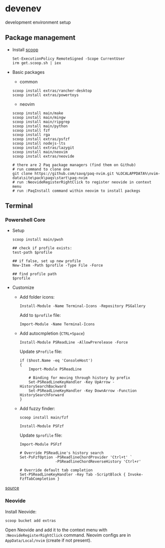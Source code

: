 # devenev
development environment setup

## Package management

- Install [scoop](https://scoop.sh)
    ```
    Set-ExecutionPolicy RemoteSigned -Scope CurrentUser
    irm get.scoop.sh | iex
    ```

- Basic packages
    - common
    ```
    scoop install extras/rancher-desktop
    scoop install extras/powertoys
    ```

    - neovim
    ```
    scoop install main/make
    scoop install main/mingw
    scoop install main/ripgrep
    scoop install main/python
    scoop install fzf
    scoop install rga
    scoop install extras/psfzf
    scoop install nodejs-lts
    scoop install extras/lazygit
    scoop install main/neovim
    scoop install extras/neovide

    # there are 2 Paq package managers (find them on Github)
    # run command to clone one
    git clone https://github.com/savq/paq-nvim.git %LOCALAPPDATA%\nvim-data\site\pack\paqs\start\paq-nvim
    # run :NeovideRegisterRightClick to register neovide in context menu
    # run :PaqInstall command within neovim to install packegs
    ```

## Terminal

### Powershell Core

- Setup
    ```
    scoop install main/pwsh
    
    ## check if profile exists:
    test-path $profile

    ## if false, set up new profile
    New-Item -Path $profile -Type File -Force
    
    ## find profile path
    $profile

    ```

- Customize

    - Add folder icons:

        `Install-Module -Name Terminal-Icons -Repository PSGallery`

        Add to `$profile` file:

        `Import-Module -Name Terminal-Icons`
    
    - Add autocmpletion (`CTRL+Space`)

        `Install-Module PSReadLine -AllowPrerelease -Force`

        Update `$Profile` file:

        ```
        if ($host.Name -eq 'ConsoleHost')
        {
            Import-Module PSReadLine

            # Binding for moving through history by prefix
            Set-PSReadLineKeyHandler -Key UpArrow - HistorySearchBackward
            Set-PSReadLineKeyHandler -Key DownArrow -Function HistorySearchForward
        }
        ```
    
    - Add fuzzy finder:

        `scoop install main/fzf`

        `Install-Module PSFzf`

        Update `$profile` file:

        ```
        Import-Module PSFzf

        # Override PSReadLine's history search
        Set-PsFzfOption -PSReadlineChordProvider 'Ctrl+t' `
                        -PSReadlineChordReverseHistory 'Ctrl+r'

        # Override default tab completion
        Set-PSReadLineKeyHandler -Key Tab -ScriptBlock { Invoke-FzfTabCompletion }
        ```
[source](https://www.damirscorner.com/blog/posts/20211119-PowerShellModulesForABetterCommandLine.html#:~:text=It%20integrates%20the%20well-known%20fuzzy%20finder%2C%20fzf%2C%20into,Tab%20enables%20fuzzy%20search%20for%20tab%20completion.%20)

### Neovide

Install Neovide:

`scoop bucket add extras`

Open Neovide and add it to the context menu with `:NeovideRegisterRightClick` command. Neovim configs are in `AppData/Local/nvim` (create if not present).
